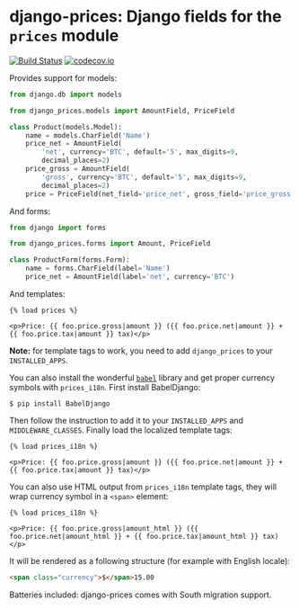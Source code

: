 django-prices: Django fields for the `prices` module
====================================================

[![Build Status](https://secure.travis-ci.org/mirumee/django-prices.png)](https://travis-ci.org/mirumee/django-prices) [![codecov.io](https://img.shields.io/codecov/c/github/mirumee/django-prices/master.svg)](http://codecov.io/github/mirumee/django-prices?branch=master)

Provides support for models:

```python
from django.db import models

from django_prices.models import AmountField, PriceField

class Product(models.Model):
    name = models.CharField('Name')
    price_net = AmountField(
        'net', currency='BTC', default='5', max_digits=9,
        decimal_places=2)
    price_gross = AmountField(
        'gross', currency='BTC', default='5', max_digits=9,
        decimal_places=2)
    price = PriceField(net_field='price_net', gross_field='price_gross')
```

And forms:

```python
from django import forms

from django_prices.forms import Amount, PriceField

class ProductForm(forms.Form):
    name = forms.CharField(label='Name')
    price_net = AmountField(label='net', currency='BTC')
```

And templates:

```html+django
{% load prices %}

<p>Price: {{ foo.price.gross|amount }} ({{ foo.price.net|amount }} + {{ foo.price.tax|amount }} tax)</p>
```

**Note:** for template tags to work, you need to add `django_prices` to your `INSTALLED_APPS`.

You can also install the wonderful [`babel`](http://babel.pocoo.org/) library and get proper currency symbols with `prices_i18n`. First install BabelDjango:

```
$ pip install BabelDjango
```

Then follow the instruction to add it to your `INSTALLED_APPS` and `MIDDLEWARE_CLASSES`. Finally load the localized template tags:

```html+django
{% load prices_i18n %}

<p>Price: {{ foo.price.gross|amount }} ({{ foo.price.net|amount }} + {{ foo.price.tax|amount }} tax)</p>
```

You can also use HTML output from `prices_i18n` template tags, they will wrap currency symbol in a `<span>` element:

```html+django
{% load prices_i18n %}

<p>Price: {{ foo.price.gross|amount_html }} ({{ foo.price.net|amount_html }} + {{ foo.price.tax|amount_html }} tax)</p>
```

It will be rendered as a following structure (for example with English locale):

```html
<span class="currency">$</span>15.00
```


Batteries included: django-prices comes with South migration support.
